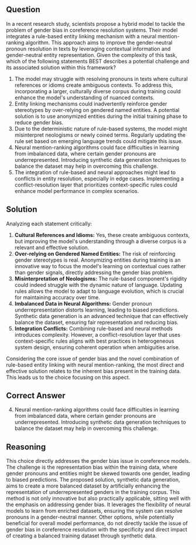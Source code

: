 ## Question
In a recent research study, scientists propose a hybrid model to tackle the problem of gender bias in coreference resolution systems. Their model integrates a rule-based entity linking mechanism with a neural mention-ranking algorithm. This approach aims to improve the gender-neutral pronoun resolution in texts by leveraging contextual information and gender-neutral entity representation. Given the complexity of this task, which of the following statements BEST describes a potential challenge and its associated solution within this framework?

1. The model may struggle with resolving pronouns in texts where cultural references or idioms create ambiguous contexts. To address this, incorporating a larger, culturally diverse corpus during training could enhance the model's understanding of nuanced contexts.
2. Entity linking mechanisms could inadvertently reinforce gender stereotypes by over-relying on gendered named entities. A potential solution is to use anonymized entities during the initial training phase to reduce gender bias.
3. Due to the deterministic nature of rule-based systems, the model might misinterpret neologisms or newly coined terms. Regularly updating the rule set based on emerging language trends could mitigate this issue.
4. Neural mention-ranking algorithms could face difficulties in learning from imbalanced data, where certain gender pronouns are underrepresented. Introducing synthetic data generation techniques to balance the dataset may help in overcoming this challenge.
5. The integration of rule-based and neural approaches might lead to conflicts in entity resolution, especially in edge cases. Implementing a conflict-resolution layer that prioritizes context-specific rules could enhance model performance in complex scenarios.

## Solution

Analyzing each statement critically:
1. **Cultural References and Idioms:** Yes, these create ambiguous contexts, but improving the model's understanding through a diverse corpus is a relevant and effective solution.
2. **Over-relying on Gendered Named Entities:** The risk of reinforcing gender stereotypes is real. Anonymizing entities during training is an innovative way to focus the model's learning on contextual cues rather than gender signals, directly addressing the gender bias problem.
3. **Misinterpretation of Neologisms:** The rule-based component's rigidity could indeed struggle with the dynamic nature of language. Updating rules allows the model to adapt to language evolution, which is crucial for maintaining accuracy over time.
4. **Imbalanced Data in Neural Algorithms:** Gender pronoun underrepresentation distorts learning, leading to biased predictions. Synthetic data generation is an advanced technique that can effectively balance the dataset, ensuring fair representation and reducing bias.
5. **Integration Conflicts:** Combining rule-based and neural methods introduces complexity. However, a conflict-resolution layer that uses context-specific rules aligns with best practices in heterogeneous system design, ensuring coherent operation when ambiguities arise.

Considering the core issue of gender bias and the novel combination of rule-based entity linking with neural mention-ranking, the most direct and effective solution relates to the inherent bias present in the training data. This leads us to the choice focusing on this aspect.

## Correct Answer
4. Neural mention-ranking algorithms could face difficulties in learning from imbalanced data, where certain gender pronouns are underrepresented. Introducing synthetic data generation techniques to balance the dataset may help in overcoming this challenge.

## Reasoning
This choice directly addresses the gender bias issue in coreference models. The challenge is the representation bias within the training data, where gender pronouns and entities might be skewed towards one gender, leading to biased predictions. The proposed solution, synthetic data generation, aims to create a more balanced dataset by artificially enhancing the representation of underrepresented genders in the training corpus. This method is not only innovative but also practically applicable, sitting well with the emphasis on addressing gender bias. It leverages the flexibility of neural models to learn from enriched datasets, ensuring the system can resolve pronouns in a gender-neutral manner. Other options, while potentially beneficial for overall model performance, do not directly tackle the issue of gender bias in coreference resolution with the specificity and direct impact of creating a balanced training dataset through synthetic data.